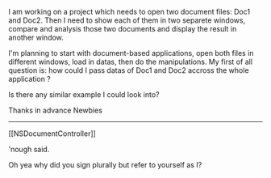 I am working on a project  which needs to open two document files: Doc1 and Doc2.  Then I need to show each of them in two separete windows, compare and analysis those two documents and display the result in another window.

I'm planning to start with document-based applications, open both files in different windows, load in datas, then do the manipulations. My  first of all question is: how could I pass datas of Doc1 and Doc2 accross the whole application ?

Is there any similar example I could look into?

Thanks in advance
Newbies

----

[[NSDocumentController]] 

'nough said.

Oh yea why did you sign plurally but refer to yourself as I?